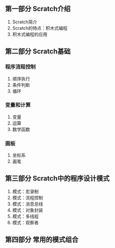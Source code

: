 
## 第一部分 Scratch介绍
1. Scratch简介
2. Scratch的特点：积木式编程
3. 积木式编程的应用

## 第二部分 Scratch基础
### 程序流程控制
1. 顺序执行
2. 条件判断
3. 循环
### 变量和计算
1. 变量
2. 运算
3. 数学函数
### 画板
1. 坐标系
2. 画笔

## 第三部分 Scratch中的程序设计模式
1. 模式：宏录制
2. 模式：流程控制
3. 模式：消息总线
4. 模式：对象封装
5. 模式：多线程
6. 模式：观察者

## 第四部分 常用的模式组合
